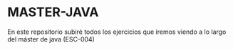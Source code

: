 # MASTER-JAVA
En este repositorio subiré todos los ejercicios que iremos viendo a lo largo del máster de java (ESC-004) 
